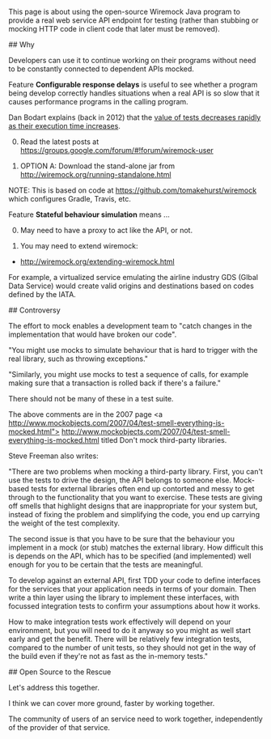 This page is about using the open-source Wiremock Java program to provide a real web service API endpoint for testing
(rather than stubbing or mocking HTTP code in client code that later must be removed).

<a name="Why">
## Why</a>

Developers can use it to continue working on their programs without need to be constantly connected to dependent APIs mocked.

Feature **Configurable response delays** is useful to see whether a program being develop correctly handles
situations when a real API is so slow that it causes performance programs in the calling program.

Dan Bodart explains (back in 2012) that the <a target="_blank" href="http://dan.bodar.com/2012/02/28/crazy-fast-build-times-or-when-10-seconds-starts-to-make-you-nervous/">
value of tests decreases rapidly as their execution time increases</a>.

0. Read the latest posts at https://groups.google.com/forum/#!forum/wiremock-user

0. OPTION A: Download the stand-alone jar from http://wiremock.org/running-standalone.html

  NOTE: This is based on code at https://github.com/tomakehurst/wiremock
  which configures Gradle, Travis, etc.

 Feature **Stateful behaviour simulation** means ...
  
0. May need to have a proxy to act like the API, or not.

0. You may need to extend wiremock:

  * http://wiremock.org/extending-wiremock.html

 For example, a virtualized service emulating the airline industry GDS (Glbal Data Service) 
 would create valid origins and destinations based on codes defined by the IATA.


<a name="Controversy">
## Controversy</a>

The effort to mock enables a development team to 
"catch changes in the implementation that would have broken our code".

"You might use mocks to simulate behaviour that is hard to trigger with the real library, such as throwing exceptions."

"Similarly, you might use mocks to test a sequence of calls, for example making sure that a transaction is rolled back if there's a failure."

There should not be many of these in a test suite.

The above comments are in the 2007 page
<a http://www.mockobjects.com/2007/04/test-smell-everything-is-mocked.html">
http://www.mockobjects.com/2007/04/test-smell-everything-is-mocked.html</a>
titled Don't mock third-party libraries.

Steve Freeman also writes:

"There are two problems when mocking a third-party library. First, you can't use the tests to drive the design, the API belongs to someone else. Mock-based tests for external libraries often end up contorted and messy to get through to the functionality that you want to exercise. These tests are giving off smells that highlight designs that are inappropriate for your system but, instead of fixing the problem and simplifying the code, you end up carrying the weight of the test complexity. 

The second issue is that you have to be sure that the behaviour you implement in a mock (or stub) matches the external library. How difficult this is depends on the API, which has to be specified (and implemented) well enough for you to be certain that the tests are meaningful.

To develop against an external API, first TDD your code to define interfaces for the services that your application needs in terms of your domain. Then write a thin layer using the library to implement these interfaces, with focussed integration tests to confirm your assumptions about how it works. 

How to make integration tests work effectively will depend on your environment, but you will need to do it anyway so you might as well start early and get the benefit. There will be relatively few integration tests, compared to the number of unit tests, so they should not get in the way of the build even if they're not as fast as the in-memory tests."


<a name="Rescue">
## Open Source to the Rescue</a>

Let's address this together.

I think we can cover more ground, faster by working together.

The community of users of an service need to work together, independently of the provider of that service.
